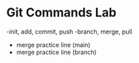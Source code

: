 # Git Commands Lab
-init, add, commit, push
-branch, merge, pull
- merge practice line (main)
- merge practice line (branch)
